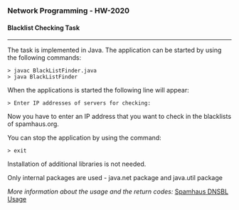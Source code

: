 ### Network Programming - HW-2020 

#### **Blacklist Checking Task**

***


The task is implemented in Java. 
The application can be started by using the following commands:
```
> javac BlackListFinder.java
> java BlackListFinder
```

When the applications is started the following line will appear: 
```
> Enter IP addresses of servers for checking:
```

Now you have to enter an IP address that you want to check in the blacklists of spamhaus.org.

You can stop the application by using the command: 
```
> exit
```

Installation of additional libraries is not needed.

Only internal packages are used - java.net package and java.util package

_More information about the usage and the return codes:_ [Spamhaus DNSBL Usage](https://www.spamhaus.org/faq/section/DNSBL%2520Usage#200)
